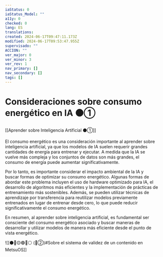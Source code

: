 ```yaml
---
iaStatus: 0
iaStatus_Model: ""
a11y: 0
checked: 0
lang: ES
translations: 
created: 2024-06-17T09:47:11.173Z
modified: 2024-06-17T09:53:47.955Z
supervisado: ""
ACCION: ""
ver_major: 0
ver_minor: 3
ver_rev: 1
nav_primary: []
nav_secondary: []
tags: []
---
```

# Consideraciones sobre consumo energético en IA  ⚫①

[[Aprender sobre Inteligencia Artificial ⚫①]]

El consumo energético es una consideración importante al aprender sobre inteligencia artificial, ya que los modelos de IA suelen requerir grandes cantidades de energía para entrenar y ejecutar. A medida que la IA se vuelve más compleja y los conjuntos de datos son más grandes, el consumo de energía puede aumentar significativamente. 

Por lo tanto, es importante considerar el impacto ambiental de la IA y buscar formas de optimizar su consumo energético. Algunas formas de abordar este problema incluyen el uso de hardware optimizado para IA, el desarrollo de algoritmos más eficientes y la implementación de prácticas de entrenamiento más sostenibles. Además, se pueden utilizar técnicas de aprendizaje por transferencia para reutilizar modelos previamente entrenados en lugar de entrenar desde cero, lo que puede reducir significativamente el consumo energético. 

En resumen, al aprender sobre inteligencia artificial, es fundamental ser consciente del consumo energético asociado y buscar maneras de desarrollar y utilizar modelos de manera más eficiente desde el punto de vista energético.

![[⚫🔴🟡🟢🔵⚪ (🔴②)#Sobre el sistema de validez de un contenido en MetsuOS]]
